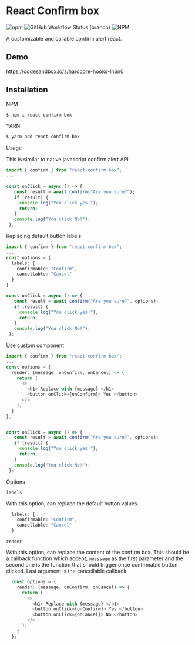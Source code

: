 # React Confirm box

![npm](https://img.shields.io/npm/v/react-confirm-box?style=for-the-badge) ![GitHub Workflow Status (branch)](https://img.shields.io/github/workflow/status/serrexlabs/react-confirm-box/Build/master?style=for-the-badge) ![NPM](https://img.shields.io/npm/l/react-confirm-box?style=for-the-badge)

A customizable and callable confirm alert react. 

## Demo

https://codesandbox.io/s/hardcore-hooks-lh6n0

## Installation

NPM
```bash
$ npm i react-confirm-box
```
YARN
```bash
$ yarn add react-confirm-box
```
Usage

This is similar to native javascript confirm alert API

```typescript jsx
import { confirm } from "react-confirm-box";
...

const onClick = async () => {
   const result = await confirm("Are you sure?");
   if (result) {
     console.log("You click yes!");
     return;
   }
   console.log("You click No!");
 };
```
Replacing default button labels

```typescript jsx
import { confirm } from "react-confirm-box";
...
const options = {
  labels: {
    confirmable: "Confirm",
    cancellable: "Cancel"
  }
}

const onClick = async () => {
   const result = await confirm("Are you sure?", options);
   if (result) {
     console.log("You click yes!");
     return;
   }
   console.log("You click No!");
 };
```


Use custom component

```typescript jsx
import { confirm } from "react-confirm-box";
...
const options = {
  render: (message, onConfirm, onCancel) => {
    return (
      <>
        <h1> Replace with {message} </h1>
        <button onClick={onConfirm}> Yes </button>
      </>
    );
  }
};


const onClick = async () => {
   const result = await confirm("Are you sure?", options);
   if (result) {
     console.log("You click yes!");
     return;
   }
   console.log("You click No!");
 };
```

Options

`labels`

With this option, can replace the default button values. 

```typescript
  labels: {
    confirmable: "Confirm",
    cancellable: "Cancel"
  }
```

`render`

With this option, can replace the content of the confirm box. This should be a callback function which accept, `messsage` as the first parameter and the second one is the function that should trigger once confirmable button clicked. Last argument is the cancellable callback 

```typescript jsx
  const options = {
    render: (message, onConfirm, onCancel) => {
      return (
        <>
          <h1> Replace with {message} </h1>
          <button onClick={onConfirm}> Yes </button>
          <button onClick={onCancel}> No </button>
        </>
      );
    }
  };

```
